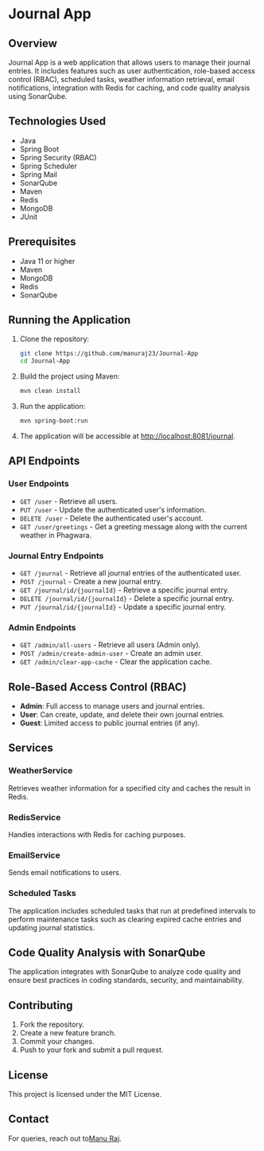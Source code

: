 # Journal App

## Overview
Journal App is a web application that allows users to manage their journal entries. It includes features such as user authentication, role-based access control (RBAC), scheduled tasks, weather information retrieval, email notifications, integration with Redis for caching, and code quality analysis using SonarQube.

## Technologies Used
- Java
- Spring Boot
- Spring Security (RBAC)
- Spring Scheduler
- Spring Mail
- SonarQube
- Maven
- Redis
- MongoDB
- JUnit

## Prerequisites
- Java 11 or higher
- Maven
- MongoDB
- Redis
- SonarQube

## Running the Application
1. Clone the repository:  
   ```bash
   git clone https://github.com/manuraj23/Journal-App
   cd Journal-App
   ```
2. Build the project using Maven:  
   ```bash
   mvn clean install
   ```
3. Run the application:  
   ```bash
   mvn spring-boot:run
   ```
4. The application will be accessible at [http://localhost:8081/journal](http://localhost:8081/journal).  

## API Endpoints
### User Endpoints
- `GET /user` - Retrieve all users.
- `PUT /user` - Update the authenticated user's information.
- `DELETE /user` - Delete the authenticated user's account.
- `GET /user/greetings` - Get a greeting message along with the current weather in Phagwara.

### Journal Entry Endpoints
- `GET /journal` - Retrieve all journal entries of the authenticated user.
- `POST /journal` - Create a new journal entry.
- `GET /journal/id/{journalId}` - Retrieve a specific journal entry.
- `DELETE /journal/id/{journalId}` - Delete a specific journal entry.
- `PUT /journal/id/{journalId}` - Update a specific journal entry.

### Admin Endpoints
- `GET /admin/all-users` - Retrieve all users (Admin only).
- `POST /admin/create-admin-user` - Create an admin user.
- `GET /admin/clear-app-cache` - Clear the application cache.

## Role-Based Access Control (RBAC)
- **Admin**: Full access to manage users and journal entries.
- **User**: Can create, update, and delete their own journal entries.
- **Guest**: Limited access to public journal entries (if any).

## Services
### WeatherService
Retrieves weather information for a specified city and caches the result in Redis.  

### RedisService
Handles interactions with Redis for caching purposes.  

### EmailService
Sends email notifications to users.

### Scheduled Tasks
The application includes scheduled tasks that run at predefined intervals to perform maintenance tasks such as clearing expired cache entries and updating journal statistics.

## Code Quality Analysis with SonarQube
The application integrates with SonarQube to analyze code quality and ensure best practices in coding standards, security, and maintainability.

## Contributing
1. Fork the repository.
2. Create a new feature branch.
3. Commit your changes.
4. Push to your fork and submit a pull request.

## License
This project is licensed under the MIT License.

## Contact
For queries, reach out to[Manu Raj](mailto:manuraj082004@gmail.com).
